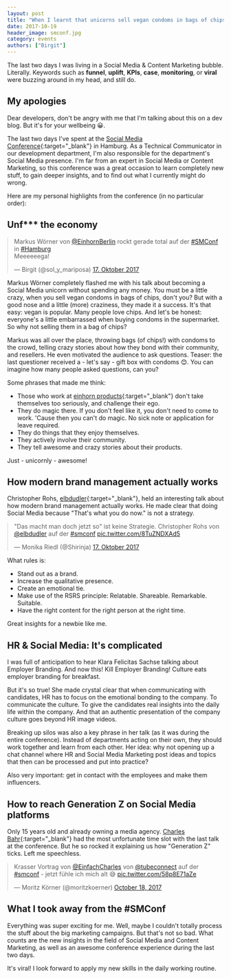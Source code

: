 ```yaml
---
layout: post
title: "When I learnt that unicorns sell vegan condoms in bags of chips"
date: 2017-10-19
header_image: smconf.jpg
category: events
authors: ["Birgit"]
---
```


<style>

.twitter-tweet {
  margin: auto;
}
</style>

The last two days I was living in a Social Media & Content Marketing bubble.
Literally.
Keywords such as **funnel**, **uplift**, **KPIs**, **case**, **monitoring**, or **viral** were buzzing around in my head, and still do.

## My apologies

Dear developers, don't be angry with me that I'm talking about this on a dev blog.
But it's for your wellbeing 😀.

The last two days I've spent at the [Social Media Conference](http://www.socialmediaconference.de/){:target="_blank"} in Hamburg.
As a Technical Communicator in our development department, I'm also responsible for the department's Social Media presence.
I'm far from an expert in Social Media or Content Marketing, so this conference was a great occasion to learn completely new stuff, to gain deeper insights, and to find out what I currently might do wrong.

Here are my personal highlights from the conference (in no particular order):

## Unf*** the economy

<blockquote class="twitter-tweet" data-lang="de"><p lang="de" dir="ltr">Markus Wörner von <a href="https://twitter.com/EinhornBerlin?ref_src=twsrc%5Etfw">@EinhornBerlin</a> rockt gerade total auf der <a href="https://twitter.com/hashtag/SMConf?src=hash&amp;ref_src=twsrc%5Etfw">#SMConf</a> in <a href="https://twitter.com/hashtag/Hamburg?src=hash&amp;ref_src=twsrc%5Etfw">#Hamburg</a> <br>Meeeeeega!</p>&mdash; Birgit (@sol_y_mariposa) <a href="https://twitter.com/sol_y_mariposa/status/920215047921651713?ref_src=twsrc%5Etfw">17. Oktober 2017</a></blockquote>
<script async src="//platform.twitter.com/widgets.js" charset="utf-8"></script>

Markus Wörner completely flashed me with his talk about becoming a Social Media unicorn without spending any money.
You must be a little crazy, when you sell vegan condoms in bags of chips, don't you?
But with a good nose and a little (more) craziness, they made it a success.
It's that easy: vegan is popular.
Many people love chips.
And let's be honest: everyone's a little embarrassed when buying condoms in the supermarket.
So why not selling them in a bag of chips?

Markus was all over the place, throwing bags (of chips!) with condoms to the crowd, telling crazy stories about how they bond with their community, and resellers.
He even motivated the audience to ask questions.
Teaser: the last questioner received a - let's say - gift box with condoms 😊.
You can imagine how many people asked questions, can you?

Some phrases that made me think:

* Those who work at [einhorn products](https://einhorn.my/){:target="_blank"} don't take themselves too seriously, and challenge their ego.
* They do magic there. If you don't feel like it, you don't need to come to work.
'Cause then you can't do magic.
No sick note or application for leave required.
* They do things that they enjoy themselves.
* They actively involve their community.
* They tell awesome and crazy stories about their products.

Just - unicornly - awesome!

## How modern brand management actually works

Christopher Rohs, [elbdudler](http://elbdudler.de/en/){:target="_blank"}, held an interesting talk about how modern brand management actually works.
He made clear that doing Social Media because "That's what you do now." is not a strategy.

<blockquote class="twitter-tweet" data-lang="de"><p lang="de" dir="ltr">&quot;Das macht man doch jetzt so&quot; ist keine Strategie. Christopher Rohs von <a href="https://twitter.com/elbdudler?ref_src=twsrc%5Etfw">@elbdudler</a> auf der <a href="https://twitter.com/hashtag/smconf?src=hash&amp;ref_src=twsrc%5Etfw">#smconf</a> <a href="https://t.co/8TuZNDXAd5">pic.twitter.com/8TuZNDXAd5</a></p>&mdash; Monika Riedl (@Shirinja) <a href="https://twitter.com/Shirinja/status/920229442198429696?ref_src=twsrc%5Etfw">17. Oktober 2017</a></blockquote>
<script async src="//platform.twitter.com/widgets.js" charset="utf-8"></script>

What rules is:

* Stand out as a brand.
* Increase the qualitative presence.
* Create an emotional tie.
* Make use of the RSRS principle: Relatable. Shareable. Remarkable. Suitable.
* Have the right content for the right person at the right time.

Great insights for a newbie like me.

## HR & Social Media: It's complicated

I was full of anticipation to hear Klara Felicitas Sachse talking about Employer Branding.
And now this!
Kill Employer Branding!
Culture eats employer branding for breakfast.

But it's so true!
She made crystal clear that when communicating with candidates, HR has to focus on the emotional bonding to the company.
To communicate the culture.
To give the candidates real insights into the daily life within the company.
And that an authentic presentation of the company culture goes beyond HR image videos.

Breaking up silos was also a key phrase in her talk (as it was during the entire conference).
Instead of departments acting on their own, they should work together and learn from each other.
Her idea: why not opening up a chat channel where HR and Social Media Marketing post ideas and topics that then can be processed and put into practice?

Also very important: get in contact with the employees and make them influencers.

## How to reach Generation Z on Social Media platforms

Only 15 years old and already owning a media agency.
[Charles Bahr](https://twitter.com/einfachcharles?lang=en){:target="_blank"} had the most unfortunate time slot with the last talk at the conference.
But he so rocked it explaining us how "Generation Z" ticks.
Left me speechless.

<blockquote class="twitter-tweet" data-lang="en"><p lang="de" dir="ltr">Krasser Vortrag von <a href="https://twitter.com/EinfachCharles?ref_src=twsrc%5Etfw">@EinfachCharles</a>  von <a href="https://twitter.com/tubeconnect?ref_src=twsrc%5Etfw">@tubeconnect</a> auf der <a href="https://twitter.com/hashtag/smconf?src=hash&amp;ref_src=twsrc%5Etfw">#smconf</a> - jetzt fühle ich mich alt 😅 <a href="https://t.co/58p8E71aZe">pic.twitter.com/58p8E71aZe</a></p>&mdash; Moritz Körner (@moritzkoerner) <a href="https://twitter.com/moritzkoerner/status/920654825561436160?ref_src=twsrc%5Etfw">October 18, 2017</a></blockquote>
<script async src="//platform.twitter.com/widgets.js" charset="utf-8"></script>

## What I took away from the #SMConf

Everything was super exciting for me.
Well, maybe I couldn't totally process the stuff about the big marketing campaigns.
But that's not so bad.
What counts are the new insights in the field of Social Media and Content Marketing, as well as an awesome conference experience during the last two days.

It's viral!
I look forward to apply my new skills in the daily working routine.

